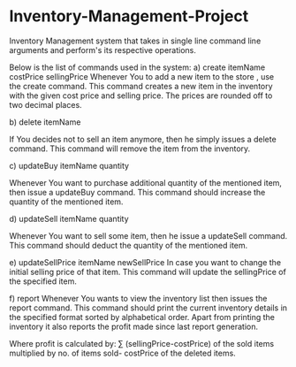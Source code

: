 # Inventory-Management-Project
Inventory Management system that takes in single line command line arguments and perform's its respective operations.

Below is the list of commands used  in the system:
a) create itemName costPrice sellingPrice
Whenever You to add a new item to the store , use the  create command. This command
creates a new item in the inventory with the given cost price and selling price. The prices are rounded off
to two decimal places.

b) delete itemName

If You decides not to sell an item anymore, then he simply issues a delete command. This
command will remove the item from the inventory.

c) updateBuy itemName quantity

Whenever You want to  purchase additional quantity of the mentioned item, then  issue a updateBuy
command. This command should increase the quantity of the mentioned item.

d) updateSell itemName quantity

Whenever You want to sell some item, then he issue a updateSell command. This command should
deduct the quantity of the mentioned item.

e)  updateSellPrice itemName newSellPrice
 In  case you want to change the initial selling price of that item. 
 This command will update the sellingPrice of the specified item.

f) report
Whenever You wants to view the inventory list then issues the report command. This command
should print the current inventory details in the specified format sorted by alphabetical order. Apart from
printing the inventory it also  reports  the profit made since last report generation.

Where profit is calculated by: ∑ (sellingPrice-costPrice) of the sold items multiplied by no. of items sold-
costPrice of the deleted items.
